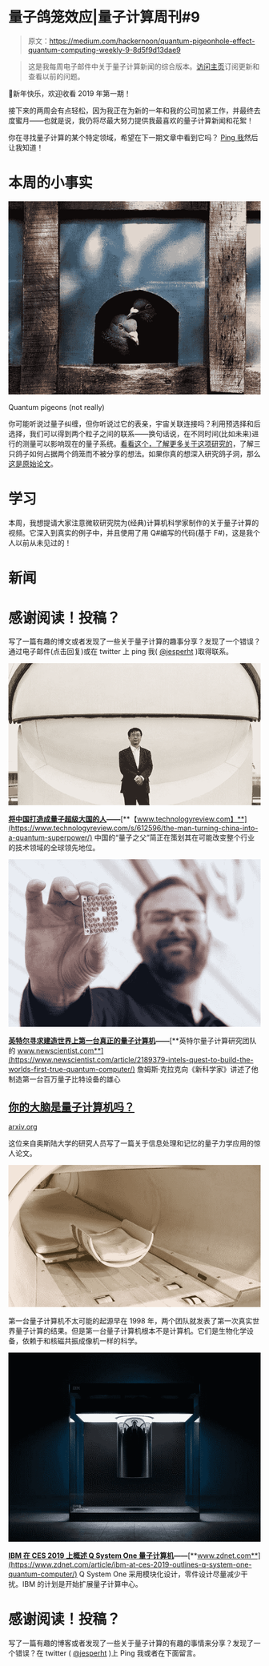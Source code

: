 # 量子鸽笼效应|量子计算周刊#9

> 原文：<https://medium.com/hackernoon/quantum-pigeonhole-effect-quantum-computing-weekly-9-8d5f9d13dae9>

> 这是我每周电子邮件中关于量子计算新闻的综合版本。[访问主页](https://www.quantumcomputingweekly.com/)订阅更新和查看以前的问题。

🎉新年快乐，欢迎收看 2019 年第一期！

接下来的两周会有点轻松，因为我正在为新的一年和我的公司加紧工作，并最终去度蜜月——也就是说，我仍将尽最大努力提供我最喜欢的量子计算新闻和花絮！

你在寻找量子计算的某个特定领域，希望在下一期文章中看到它吗？ [Ping 我](https://twitter.com/jesperht)然后让我知道！

# 本周的小事实

![](img/babda7a826a3ce3ad1c4a2b4e4e098ae.png)

Quantum pigeons (not really)

你可能听说过量子纠缠，但你听说过它的表亲，宇宙关联连接吗？利用预选择和后选择，我们可以得到两个粒子之间的联系——换句话说，在不同时间(比如未来)进行的测量可以影响现在的量子系统。[看看这个，了解更多关于这项研究的](https://www.newscientist.com/article/mg22329802-300-pigeon-paradox-reveals-quantum-cosmic-connections/)，了解三只鸽子如何占据两个鸽笼而不被分享的想法。如果你真的想深入研究鸽子洞，那么[这是原始论文](https://www.pnas.org/content/pnas/113/3/532.full.pdf)。

# 学习

本周，我想提请大家注意微软研究院为(经典)计算机科学家制作的关于量子计算的视频。它深入到真实的例子中，并且使用了用 Q#编写的代码(基于 F#)，这是我个人以前从未见过的！

# 新闻

# 感谢阅读！投稿？

写了一篇有趣的博文或者发现了一些关于量子计算的趣事分享？发现了一个错误？通过电子邮件(点击回复)或在 twitter 上 ping 我( [@jesperht](https://twitter.com/jesperht) )取得联系。

![](img/48cd4156e64b661ef5e04c3f90b7cd9c.png)

[**将中国打造成量子超级大国的人**](https://www.technologyreview.com/s/612596/the-man-turning-china-into-a-quantum-superpower/?utm_campaign=Quantum%20Computing%20Weekly&utm_medium=email&utm_source=Revue%20newsletter)**——**[**【www.technologyreview.com】**](https://www.technologyreview.com/s/612596/the-man-turning-china-into-a-quantum-superpower/)
中国的“量子之父”简正在策划其在可能改变整个行业的技术领域的全球领先地位。

![](img/8ba639c6d26baa29af097ab6eb82651c.png)

[**英特尔寻求建造世界上第一台真正的量子计算机**](https://www.newscientist.com/article/2189379-intels-quest-to-build-the-worlds-first-true-quantum-computer/?utm_campaign=Quantum%20Computing%20Weekly&utm_medium=email&utm_source=Revue%20newsletter)**——**[**英特尔量子计算研究团队的 www.newscientist.com**](https://www.newscientist.com/article/2189379-intels-quest-to-build-the-worlds-first-true-quantum-computer/)
詹姆斯·克拉克向《新科学家》讲述了他制造第一台百万量子比特设备的雄心

## [你的大脑是量子计算机吗？](https://arxiv.org/ftp/arxiv/papers/1812/1812.05602.pdf?utm_campaign=Quantum%20Computing%20Weekly&utm_medium=email&utm_source=Revue%20newsletter)

[arxiv.org](https://arxiv.org/ftp/arxiv/papers/1812/1812.05602.pdf)

这位来自奥斯陆大学的研究人员写了一篇关于信息处理和记忆的量子力学应用的惊人论文。

![](img/d815e230d8f4ff2e116370fb7e7aabbb.png)

第一台量子计算机不太可能的起源早在 1998 年，两个团队就发表了第一次真实世界量子计算的结果。但是第一台量子计算机根本不是计算机。它们是生物化学设备，依赖于和核磁共振成像机一样的科学。

![](img/d458888fa8f4648cbe0855869eb89e64.png)

[**IBM 在 CES 2019 上概述 Q System One 量子计算机**](https://www.zdnet.com/article/ibm-at-ces-2019-outlines-q-system-one-quantum-computer/?utm_campaign=Quantum%20Computing%20Weekly&utm_medium=email&utm_source=Revue%20newsletter)**——**[**www.zdnet.com**](https://www.zdnet.com/article/ibm-at-ces-2019-outlines-q-system-one-quantum-computer/)
Q System One 采用模块化设计，零件设计尽量减少干扰。IBM 的计划是开始扩展量子计算中心。

# 感谢阅读！投稿？

写了一篇有趣的博客或者发现了一些关于量子计算的有趣的事情来分享？发现了一个错误？在 twitter ( [@jesperht](https://www.twitter.com/jesperht) )上 Ping 我或者在下面留言。